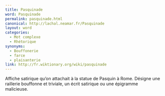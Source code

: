 ```yaml
---
title: Pasquinade
word: Pasquinade
permalink: pasquinade.html
canonical: http://lachal.neamar.fr/Pasquinade
layout: word
categories:
  - Mot complexe
  - Rhétorique
synonyms:
  - Bouffonerie
  - farce
  - plaisanterie
link: http://fr.wiktionary.org/wiki/pasquinade
---
```


Affiche satirique qu’on attachait à la statue de Pasquin à Rome.
Désigne une raillerie bouffonne et triviale, un écrit satirique ou une épigramme malicieuse.

